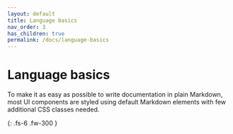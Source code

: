```yaml
---
layout: default
title: Language basics
nav_order: 3
has_children: true
permalink: /docs/language-basics
---
```


# Language basics

To make it as easy as possible to write documentation in plain Markdown, most UI components are styled using default Markdown elements with few additional CSS classes needed.

{: .fs-6 .fw-300 }
